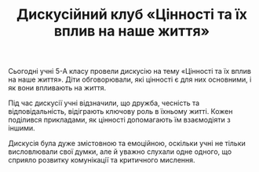 ﻿---
title: Дискусійний клуб «Цінності та їх вплив на наше життя»
---

Сьогодні учні 5-А класу провели дискусію на тему «Цінності та їх вплив на наше життя». Діти обговорювали, які цінності є для них основними, і як вони впливають на життя.

Під час дискусії учні відзначили, що дружба, чесність та відповідальність, відіграють ключову роль в їхньому житті. Кожен поділився прикладами, як цінності допомагають їм взаємодіяти з іншими.

Дискусія була дуже змістовною та емоційною, оскільки учні не тільки висловлювали свої думки, але й уважно слухали одне одного, що сприяло розвитку комунікації та критичного мислення.

<slideshow />
